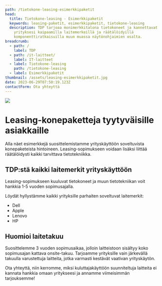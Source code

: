 ```yaml
---
path: /tietokone-leasing-esimerkkipaketit
head:
  title: Tietokone-leasing - Esimerkkipaketit
  keywords: leasing-paketit, esimerkkipaketit, tietokone-leasing
  description: TDP tarjoaa monimerkkitalona tietokoneet ja kannettavat juuri
    yrityksesi kaipaamilla laitemerkeillä ja räätälöidyillä
    komponenttiratkaisuilla muun muassa näytönohjaimien osalta.
breadcrumb:
  - path: /
    label: TDP
  - path: /it-laitteet/
    label: IT-laitteet
  - label: Tietokone-leasing
    path: /tietokone-leasing
  - label: Esimerkkipaketit
thumbnail: /assets/leasing-esimerkkipaketit.jpg
date: 2023-06-29T07:50:19.123Z
contactForm: Ota yhteyttä
---
```

![](/assets/leasing-esimerkkipaketit.jpg)

# Leasing-konepaketteja tyytyväisille asiakkaille

Alla näet esimerkkejä suosittelemistamme yrityskäyttöön soveltuvista konepaketeista hintoineen. Leasing-sopimukseen voidaan lisäksi liittää räätälöidysti kaikki tarvittava tietotekniikka.

## TDP:stä kaikki laitemerkit yrityskäyttöön

Leasing-sopimukseen kuuluvat tietokoneet ja muun tietotekniikan voit hankkia 1-5 vuoden sopimusajalla. 

Löydät hyllystämme kaikki yrityksille parhaiten soveltuvat laitemerkit:

* D﻿ell
* A﻿pple
* Lenovo
* HP

## Huomioi laitetakuu

Suosittelemme 3 vuoden sopimusaikaa, jolloin laitteistoon sisältyy koko sopimusajan kattava onsite-takuu. T﻿arjoamme yrityksille vain järkevällä takuulla varustettuja laitteita, jotka varmasti kestävät vaativan yrityskäytön.

O﻿ta yhteyttä, niin kerromme, miksi kuluttajakäyttöön suunniteltuja laitteita ei kannata hankkia omaan yritykseesi ja annamme viimeisimmän tarjouksemme!

<ListOfLeasingPackages />